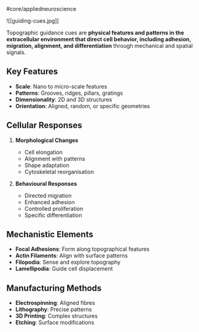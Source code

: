 #core/appliedneuroscience

![[guiding-cues.jpg]]

Topographic guidance cues are **physical features and patterns in the extracellular environment that direct cell behavior, including adhesion, migration, alignment, and differentiation** through mechanical and spatial signals.

## Key Features

- **Scale**: Nano to micro-scale features
- **Patterns**: Grooves, ridges, pillars, gratings
- **Dimensionality**: 2D and 3D structures
- **Orientation**: Aligned, random, or specific geometries

## Cellular Responses

1. **Morphological Changes**
   - Cell elongation
   - Alignment with patterns
   - Shape adaptation
   - Cytoskeletal reorganisation

2. **Behavioural Responses**
   - Directed migration
   - Enhanced adhesion
   - Controlled proliferation
   - Specific differentiation

## Mechanistic Elements

- **Focal Adhesions**: Form along topographical features
- **Actin Filaments**: Align with surface patterns
- **Filopodia**: Sense and explore topography
- **Lamellipodia**: Guide cell displacement

## Manufacturing Methods

- **Electrospinning**: Aligned fibres
- **Lithography**: Precise patterns
- **3D Printing**: Complex structures
- **Etching**: Surface modifications
